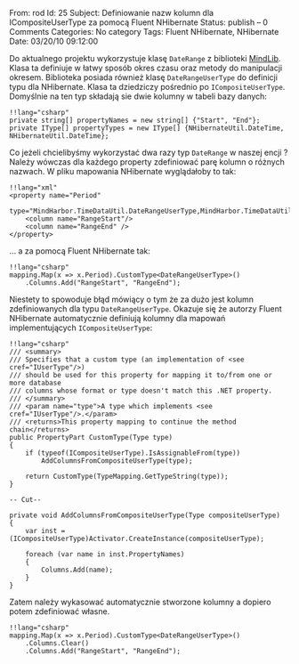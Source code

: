 From: rod
Id: 25
Subject: Definiowanie nazw kolumn dla ICompositeUserType za pomocą Fluent NHibernate
Status: publish – 0 Comments
Categories: No category
Tags: Fluent NHibernate, NHibernate
Date: 03/20/10 09:12:00

Do aktualnego projektu wykorzystuje klasę `DateRange` z biblioteki
[MindLib]("http://mindlib.sf.net/"). Klasa ta definiuje w łatwy sposób okres
czasu oraz metody do manipulacji okresem.  Biblioteka posiada również klasę
`DateRangeUserType` do definicji typu dla NHibernate.  Klasa ta dziedziczy
pośrednio po `ICompositeUserType`.  Domyślnie na ten typ składają sie dwie
kolumny w tabeli bazy danych:

    !!lang="csharp"
    private string[] propertyNames = new string[] {"Start", "End"};
    private IType[] propertyTypes = new IType[] {NHibernateUtil.DateTime, NHibernateUtil.DateTime};

Co jeżeli chcielibyśmy wykorzystać dwa razy typ `DateRange` w naszej encji ?
Należy wówczas dla każdego property zdefiniować parę kolumn o różnych nazwach.
W pliku mapowania NHibernate wyglądałoby to tak:

    !!lang="xml"
    <property name="Period"
        type="MindHarbor.TimeDataUtil.DateRangeUserType,MindHarbor.TimeDataUtil">
        <column name="RangeStart"/>
        <column name="RangeEnd" />
    </property>

… a za pomocą Fluent NHibernate tak:

    !!lang="csharp"
    mapping.Map(x => x.Period).CustomType<DateRangeUserType>()
        .Columns.Add("RangeStart", "RangeEnd");

Niestety to spowoduje błąd mówiący o tym że za dużo jest kolumn zdefiniowanych
dla typu `DateRangeUserType`. Okazuje się że autorzy Fluent NHibernate
automatycznie definiują kolumny dla mapowań implementujących
`ICompositeUserType`:

    !!lang="csharp"
    /// <summary>
    /// Specifies that a custom type (an implementation of <see cref="IUserType"/>) 
    /// should be used for this property for mapping it to/from one or more database
    /// columns whose format or type doesn't match this .NET property.
    /// </summary>
    /// <param name="type">A type which implements <see cref="IUserType"/>.</param>
    /// <returns>This property mapping to continue the method chain</returns>
    public PropertyPart CustomType(Type type)
    {
        if (typeof(ICompositeUserType).IsAssignableFrom(type))
            AddColumnsFromCompositeUserType(type);

        return CustomType(TypeMapping.GetTypeString(type));
    }

    -- Cut--

    private void AddColumnsFromCompositeUserType(Type compositeUserType)
    {
        var inst = (ICompositeUserType)Activator.CreateInstance(compositeUserType);

        foreach (var name in inst.PropertyNames)
        {
            Columns.Add(name);
        }
    }

Zatem należy wykasować automatycznie stworzone kolumny a dopiero potem
zdefiniować własne.

    !!lang="csharp"
    mapping.Map(x => x.Period).CustomType<DateRangeUserType>()
        .Columns.Clear()
        .Columns.Add("RangeStart", "RangeEnd");

